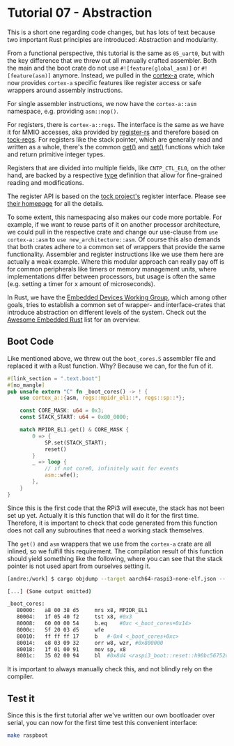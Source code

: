 # Tutorial 07 - Abstraction

This is a short one regarding code changes, but has lots of text because two
important Rust principles are introduced: Abstraction and modularity.

From a functional perspective, this tutorial is the same as `05_uart0`, but with
the key difference that we threw out all manually crafted assembler. Both the
main and the boot crate do not use `#![feature(global_asm)]` or
`#![feature(asm)]` anymore. Instead, we pulled in the [cortex-a][crate] crate,
which now provides `cortex-a` specific features like register access or safe
wrappers around assembly instructions.

[crate]: https://github.com/andre-richter/cortex-a

For single assembler instructions, we now have the `cortex-a::asm` namespace,
e.g. providing `asm::nop()`.

For registers, there is `cortex-a::regs`. The interface is the same as we have
it for MMIO accesses, aka provided by [register-rs][register-rs] and therefore
based on [tock-regs][tock-regs]. For registers like the stack pointer, which are
generally read and written as a whole, there's the common [get()][get] and
[set()][set] functions which take and return primitive integer types.

[register-rs]: https://github.com/rust-osdev/register-rs
[tock-regs]: https://github.com/tock/tock/tree/master/libraries/tock-register-interface
[get]: https://docs.rs/cortex-a/1.0.0/cortex_a/regs/sp/trait.RegisterReadWrite.html#tymethod.get
[set]: https://docs.rs/cortex-a/1.0.0/cortex_a/regs/sp/trait.RegisterReadWrite.html#tymethod.set

Registers that are divided into multiple fields, like `CNTP_CTL_EL0`, on the
other hand, are backed by a respective [type][cntp_type] definition that allow
for fine-grained reading and modifications.

[cntp_type]: https://docs.rs/cortex-a/1.0.0/cortex_a/regs/cntp_ctl_el0/CNTP_CTL_EL0/index.html

The register API is based on the [tock project's][tock] register
interface. Please see [their homepage][tock_registers] for all the details.

[tock]: https://github.com/tock/tock
[tock_registers]: https://github.com/tock/tock/tree/master/libraries/tock-register-interface

To some extent, this namespacing also makes our code more portable. For example,
if we want to reuse parts of it on another processor architecture, we could pull
in the respective crate and change our use-clause from `use cortex-a::asm` to
`use new_architecture::asm`. Of course this also demands that both crates adhere
to a common set of wrappers that provide the same functionality. Assembler and
register instructions like we use them here are actually a weak example. Where
this modular approach can really pay off is for common peripherals like timers
or memory management units, where implementations differ between processors, but
usage is often the same (e.g. setting a timer for x amount of microseconds).

In Rust, we have the [Embedded Devices Working
Group](https://github.com/rust-lang-nursery/embedded-wg), which among other
goals, tries to establish a common set of wrapper- and interface-crates that
introduce abstraction on different levels of the system. Check out the [Awesome
Embedded Rust](https://github.com/rust-embedded/awesome-embedded-rust) list for
an overview.

## Boot Code

Like mentioned above, we threw out the `boot_cores.S` assembler file and
replaced it with a Rust function. Why? Because we can, for the fun of it.

```rust
#[link_section = ".text.boot"]
#[no_mangle]
pub unsafe extern "C" fn _boot_cores() -> ! {
    use cortex_a::{asm, regs::mpidr_el1::*, regs::sp::*};

    const CORE_MASK: u64 = 0x3;
    const STACK_START: u64 = 0x80_0000;

    match MPIDR_EL1.get() & CORE_MASK {
        0 => {
            SP.set(STACK_START);
            reset()
        }
        _ => loop {
            // if not core0, infinitely wait for events
            asm::wfe();
        },
    }
}
```

Since this is the first code that the RPi3 will execute, the stack has not been
set up yet. Actually it is this function that will do it for the first
time. Therefore, it is important to check that code generated from this function
does not call any subroutines that need a working stack themselves.

The `get()` and `asm` wrappers that we use from the `cortex-a` crate are all
inlined, so we fulfill this requirement. The compilation result of this function
should yield something like the following, where you can see that the stack
pointer is not used apart from ourselves setting it.

```bash
[andre:/work] $ cargo objdump --target aarch64-raspi3-none-elf.json -- -disassemble -print-imm-hex kernel8

[...] (Some output omitted)

_boot_cores:
   80000:	a8 00 38 d5 	mrs	x8, MPIDR_EL1
   80004:	1f 05 40 f2 	tst	x8, #0x3
   80008:	60 00 00 54 	b.eq	#0xc <_boot_cores+0x14>
   8000c:	5f 20 03 d5 	wfe
   80010:	ff ff ff 17 	b	#-0x4 <_boot_cores+0xc>
   80014:	e8 03 09 32 	orr	w8, wzr, #0x800000
   80018:	1f 01 00 91 	mov	sp, x8
   8001c:	35 02 00 94 	bl	#0x8d4 <raspi3_boot::reset::h90bc56752de44d1b>
```

It is important to always manually check this, and not blindly rely on the
compiler.

## Test it

Since this is the first tutorial after we've written our own bootloader over
serial, you can now for the first time test this convenient interface:

```bash
make raspboot
```

